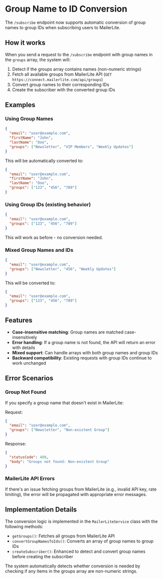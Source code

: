 # Group Name to ID Conversion

The `/subscribe` endpoint now supports automatic conversion of group names to group IDs when subscribing users to MailerLite.

## How it works

When you send a request to the `/subscribe` endpoint with group names in the `groups` array, the system will:

1. Detect if the groups array contains names (non-numeric strings)
2. Fetch all available groups from MailerLite API (`GET https://connect.mailerlite.com/api/groups`)
3. Convert group names to their corresponding IDs
4. Create the subscriber with the converted group IDs

## Examples

### Using Group Names

```json
{
  "email": "user@example.com",
  "firstName": "John",
  "lastName": "Doe",
  "groups": ["Newsletter", "VIP Members", "Weekly Updates"]
}
```

This will be automatically converted to:

```json
{
  "email": "user@example.com",
  "firstName": "John",
  "lastName": "Doe",
  "groups": ["123", "456", "789"]
}
```

### Using Group IDs (existing behavior)

```json
{
  "email": "user@example.com",
  "groups": ["123", "456", "789"]
}
```

This will work as before - no conversion needed.

### Mixed Group Names and IDs

```json
{
  "email": "user@example.com",
  "groups": ["Newsletter", "456", "Weekly Updates"]
}
```

This will be converted to:

```json
{
  "email": "user@example.com",
  "groups": ["123", "456", "789"]
}
```

## Features

- **Case-insensitive matching**: Group names are matched case-insensitively
- **Error handling**: If a group name is not found, the API will return an error with details
- **Mixed support**: Can handle arrays with both group names and group IDs
- **Backward compatibility**: Existing requests with group IDs continue to work unchanged

## Error Scenarios

### Group Not Found

If you specify a group name that doesn't exist in MailerLite:

Request:

```json
{
  "email": "user@example.com",
  "groups": ["Newsletter", "Non-existent Group"]
}
```

Response:

```json
{
  "statusCode": 400,
  "body": "Groups not found: Non-existent Group"
}
```

### MailerLite API Errors

If there's an issue fetching groups from MailerLite (e.g., invalid API key, rate limiting), the error will be propagated with appropriate error messages.

## Implementation Details

The conversion logic is implemented in the `MailerLiteService` class with the following methods:

- `getGroups()`: Fetches all groups from MailerLite API
- `convertGroupNamesToIds()`: Converts an array of group names to group IDs
- `createSubscriber()`: Enhanced to detect and convert group names before creating the subscriber

The system automatically detects whether conversion is needed by checking if any items in the groups array are non-numeric strings.
